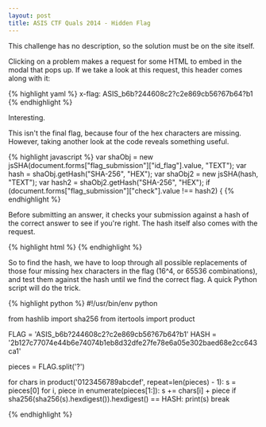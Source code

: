 ```yaml
---
layout: post
title: ASIS CTF Quals 2014 - Hidden Flag
---
```

This challenge has no description, so the solution must be on the site itself.

Clicking on a problem makes a request for some HTML to embed in the modal that pops up. If we take a look at this request, this header comes along with it:

{% highlight yaml %}
x-flag: ASIS_b6b?244608c2?c2e869cb56?67b64?b1
{% endhighlight %}

Interesting.

This isn't the final flag, because four of the hex characters are missing. However, taking another look at the code reveals something useful.

{% highlight javascript %}
var shaObj = new jsSHA(document.forms["flag_submission"]["id_flag"].value, "TEXT");
var hash = shaObj.getHash("SHA-256", "HEX");
var shaObj2 = new jsSHA(hash, "TEXT");
var hash2 = shaObj2.getHash("SHA-256", "HEX");
if (document.forms["flag_submission"]["check"].value !== hash2) {
{% endhighlight %}

Before submitting an answer, it checks your submission against a hash of the correct answer to see if you're right. The hash itself also comes with the request.

{% highlight html %}
<input id="id_check" name="check" type="hidden" value="2b127c77074e44b6e74074b1eb8d32dfe27fe78e6a05e302baed68e2cc643ca1" />
{% endhighlight %}

So to find the hash, we have to loop through all possible replacements of those four missing hex characters in the flag (16^4, or 65536 combinations), and test them against the hash until we find the correct flag. A quick Python script will do the trick.

{% highlight python %}
#!/usr/bin/env python

from hashlib import sha256
from itertools import product

FLAG = 'ASIS_b6b?244608c2?c2e869cb56?67b64?b1'
HASH = '2b127c77074e44b6e74074b1eb8d32dfe27fe78e6a05e302baed68e2cc643ca1'

pieces = FLAG.split('?')

for chars in product('0123456789abcdef', repeat=len(pieces) - 1):
    s = pieces[0]
    for i, piece in enumerate(pieces[1:]):
        s += chars[i] + piece
    if sha256(sha256(s).hexdigest()).hexdigest() == HASH:
        print(s)
        break

{% endhighlight %}